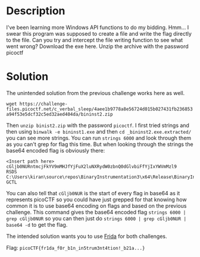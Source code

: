 # Description

I've been learning more Windows API functions to do my bidding. Hmm... I swear this program was supposed to create a file and write the flag directly to the file. Can you try and intercept the file writing function to see what went wrong?
Download the exe here. Unzip the archive with the password picoctf

# Solution

The unintended solution from the previous challenge works here as well.

`wget https://challenge-files.picoctf.net/c_verbal_sleep/4aee1b9778a8e56724d015b027431fb236853a94f53e5dcf32c5ed32aed404da/bininst2.zip`

Then `unzip binist2.zip` with the password `picoctf`. I first tried strings and then using `binwalk -e bininst1.exe` and then `cd _bininst2.exe.extracted/` you can see more strings. You can run `strings 6000` and look through them as you can't grep for flag this time. But when looking through the strings the base64 encoded flag is obviously there:

```
<Insert path here>
cGljb0NURntmcjFkYV9mMHJfYjFuX2luNXRydW0zbnQ0dGlvbiFfYjIxYWVmMzl9
RSDS
C:\Users\kiran\source\repos\BinaryInstrumentation3\x64\Release\BinaryInstrumentation3.pdb
GCTL
```

You can also tell that `cGljb0NUR` is the start of every flag in base64 as it represents picoCTF so you could have just grepped for that knowing how common it is to use base64 encoding on flags and based on the previous challenge. This command gives the base64 encoded flag `strings 6000 | grep cGljb0NUR` so you can then just do `strings 6000 | grep cGljb0NUR | base64 -d` to get the flag.

The intended solution wants you to use [Frida](https://frida.re/) for both challenges.

Flag: `picoCTF{fr1da_f0r_b1n_in5trum3nt4tion!_b21a...}`